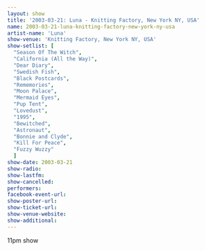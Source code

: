 ```yaml
---
layout: show
title: '2003-03-21: Luna - Knitting Factory, New York NY, USA'
name: 2003-03-21-luna-knitting-factory-new-york-ny-usa
artist-name: 'Luna'
show-venue: 'Knitting Factory, New York NY, USA'
show-setlist: [
  "Season Of The Witch",
  "California (All the Way)",
  "Dear Diary",
  "Swedish Fish",
  "Black Postcards",
  "Rememories",
  "Moon Palace",
  "Mermaid Eyes",
  "Pup Tent",
  "Lovedust",
  "1995",
  "Bewitched",
  "Astronaut",
  "Bonnie and Clyde",
  "Kill For Peace",
  "Fuzzy Wuzzy"
  ]
show-date: 2003-03-21
show-radio: 
show-lastfm: 
show-cancelled: 
performers: 
facebook-event-url: 
show-poster-url: 
show-ticket-url: 
show-venue-website: 
show-additional: 
---
```


11pm show